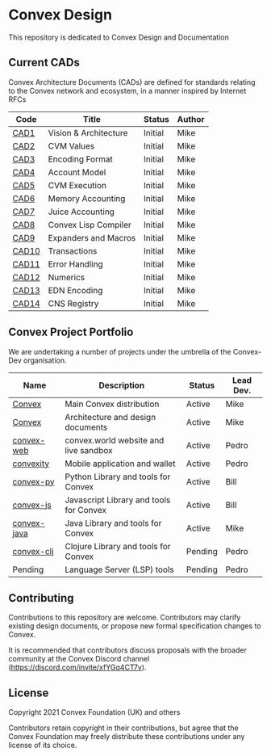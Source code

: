 # Convex Design

This repository is dedicated to Convex Design and Documentation

## Current CADs

Convex Architecture Documents (CADs) are defined for standards relating to the Convex network and ecosystem, in a manner inspired by Internet RFCs

| Code                         | Title                            | Status     | Author
| ------------------           | -------------------------------- | ---------- | -----------
| [CAD1](cad/arch.md)          | Vision & Architecture            | Initial    | Mike
| [CAD2](cad/values.md)        | CVM Values                       | Initial    | Mike
| [CAD3](cad/encoding.md)      | Encoding Format                  | Initial    | Mike
| [CAD4](cad/accounts.md)      | Account Model                    | Initial    | Mike
| [CAD5](cad/cvmex.md)         | CVM Execution                    | Initial    | Mike
| [CAD6](cad/memory.md)        | Memory Accounting                | Initial    | Mike
| [CAD7](cad/juice.md)         | Juice Accounting                 | Initial    | Mike
| [CAD8](cad/compiler.md)      | Convex Lisp Compiler             | Initial    | Mike
| [CAD9](cad/expanders.md)     | Expanders and Macros             | Initial    | Mike
| [CAD10](cad/transactions.md) | Transactions                     | Initial    | Mike
| [CAD11](cad/errors.md)       | Error Handling                   | Initial    | Mike
| [CAD12](cad/numerics.md)     | Numerics                         | Initial    | Mike
| [CAD13](cad/edn.md)          | EDN Encoding                     | Initial    | Mike
| [CAD14](cad/cns.md)          | CNS Registry                     | Initial    | Mike

## Convex Project Portfolio

We are undertaking a number of projects under the umbrella of the Convex-Dev organisation.

| Name                                                     | Description                             | Status     | Lead Dev.
| -------------                                            | --------------------------------        | ---------- | -----
| [Convex](https://github.com/Convex-Dev/convex)           | Main Convex distribution                | Active     | Mike
| [Convex](https://github.com/Convex-Dev/design)           | Architecture and design documents       | Active     | Mike
| [convex-web](https://github.com/Convex-Dev/convex-web)   | convex.world website and live sandbox   | Active     | Pedro
| [convexity](https://github.com/Convex-Dev/convexity)     | Mobile application and wallet           | Active     | Pedro
| [convex-py](https://github.com/Convex-Dev/convex-api-py) | Python Library and tools for Convex     | Active     | Bill
| [convex-js](https://github.com/Convex-Dev/convex-api-js) | Javascript Library and tools for Convex | Active     | Bill
| [convex-java](https://github.com/Convex-Dev/convex-java) | Java Library and tools for Convex       | Active     | Mike
| [convex-clj](https://github.com/Convex-Dev/convex-clj)   | Clojure Library and tools for Convex    | Pending    | Pedro
| Pending                                                  | Language Server (LSP) tools             | Pending    | Pedro



## Contributing

Contributions to this repository are welcome. Contributors may clarify existing design documents, or propose new formal specification changes to Convex.

It is recommended that contributors discuss proposals with the broader community at the Convex Discord channel (https://discord.com/invite/xfYGq4CT7v).

## License

Copyright 2021 Convex Foundation (UK) and others

Contributors retain copyright in their contributions, but agree that the Convex Foundation may freely distribute these contributions under any license of its choice.
